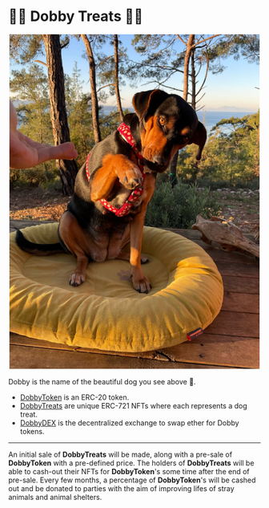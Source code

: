 # 🐶🦴 Dobby Treats 🦴🐶

<p align="center">
  <img width="500" src="./img/dobby.jpeg">
</p>

Dobby is the name of the beautiful dog you see above 🐶.

- [DobbyToken](./contracts/contracts/DobbyToken.sol) is an ERC-20 token.
- [DobbyTreats](./contracts/contracts/DobbyTreats.sol) are unique ERC-721 NFTs where each represents a dog treat.
- [DobbyDEX](./contracts/contracts/DobbyDEX.sol) is the decentralized exchange to swap ether for Dobby tokens.

---

An initial sale of **DobbyTreats** will be made, along with a pre-sale of **DobbyToken** with a pre-defined price. The holders of **DobbyTreats** will be able to cash-out their NFTs for **DobbyToken**'s some time after the end of pre-sale. Every few months, a percentage of **DobbyToken**'s will be cashed out and be donated to parties with the aim of improving lifes of stray animals and animal shelters.

